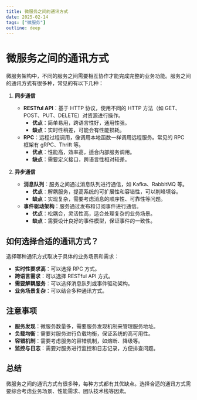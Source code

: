 ```yaml
---
title: 微服务之间的通讯方式
date: 2025-02-14
tags: ["微服务"]
outline: deep
---
```

# 微服务之间的通讯方式

<PostMeta />

微服务架构中，不同的服务之间需要相互协作才能完成完整的业务功能。服务之间的通讯方式有很多种，常见的有以下几种：

1. **同步通信**

   - **RESTful API**：基于 HTTP 协议，使用不同的 HTTP 方法（如 GET、POST、PUT、DELETE）对资源进行操作。
     - **优点**：简单易用，跨语言性好，通用性强。
     - **缺点**：实时性稍差，可能会有性能损耗。
   - **RPC**：远程过程调用，像调用本地函数一样调用远程服务。常见的 RPC 框架有 gRPC、Thrift 等。
     - **优点**：性能高，效率高，适合内部服务调用。
     - **缺点**：需要定义接口，跨语言性相对较差。

2. **异步通信**

   - **消息队列**：服务之间通过消息队列进行通信，如 Kafka、RabbitMQ 等。
     - **优点**：解耦服务，提高系统的可扩展性和容错性，可以削峰填谷。
     - **缺点**：实现复杂，需要考虑消息的顺序性、可靠性等问题。
   - **事件驱动架构**：服务通过发布和订阅事件进行通信。
     - **优点**：松耦合，灵活性高，适合处理复杂的业务场景。
     - **缺点**：需要设计良好的事件模型，保证事件的一致性。

## 如何选择合适的通讯方式？

选择哪种通讯方式取决于具体的业务场景和需求：

- **实时性要求高**：可以选择 RPC 方式。
- **跨语言需求**：可以选择 RESTful API 方式。
- **需要解耦服务**：可以选择消息队列或事件驱动架构。
- **业务场景复杂**：可以结合多种通讯方式。

## 注意事项

- **服务发现**：微服务数量多，需要服务发现机制来管理服务地址。
- **负载均衡**：需要对服务进行负载均衡，保证系统的高可用性。
- **容错机制**：需要考虑服务的容错机制，如熔断、降级等。
- **监控与日志**：需要对服务进行监控和日志记录，方便排查问题。

## 总结

微服务之间的通讯方式有很多种，每种方式都有其优缺点。选择合适的通讯方式需要综合考虑业务场景、性能需求、团队技术栈等因素。

<PostNav />
